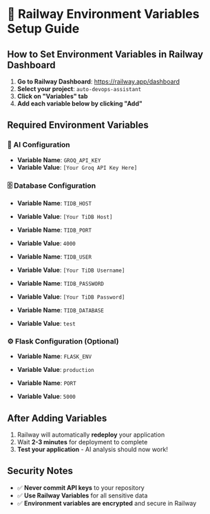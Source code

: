 # 🚀 Railway Environment Variables Setup Guide

## How to Set Environment Variables in Railway Dashboard

1. **Go to Railway Dashboard**: https://railway.app/dashboard
2. **Select your project**: `auto-devops-assistant`
3. **Click on "Variables" tab**
4. **Add each variable below by clicking "Add"**

## Required Environment Variables

### 🤖 AI Configuration
- **Variable Name**: `GROQ_API_KEY`
- **Variable Value**: `[Your Groq API Key Here]`

### 🗄️ Database Configuration
- **Variable Name**: `TIDB_HOST`
- **Variable Value**: `[Your TiDB Host]`

- **Variable Name**: `TIDB_PORT`
- **Variable Value**: `4000`

- **Variable Name**: `TIDB_USER`
- **Variable Value**: `[Your TiDB Username]`

- **Variable Name**: `TIDB_PASSWORD`
- **Variable Value**: `[Your TiDB Password]`

- **Variable Name**: `TIDB_DATABASE`
- **Variable Value**: `test`

### ⚙️ Flask Configuration (Optional)
- **Variable Name**: `FLASK_ENV`
- **Variable Value**: `production`

- **Variable Name**: `PORT`
- **Variable Value**: `5000`

## After Adding Variables

1. Railway will automatically **redeploy** your application
2. Wait **2-3 minutes** for deployment to complete
3. **Test your application** - AI analysis should now work!

## Security Notes

- ✅ **Never commit API keys** to your repository
- ✅ **Use Railway Variables** for all sensitive data
- ✅ **Environment variables are encrypted** and secure in Railway
